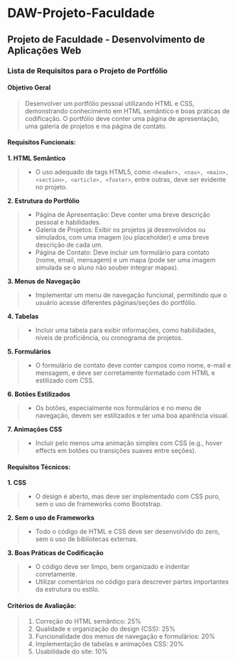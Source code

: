 # DAW-Projeto-Faculdade

## Projeto de Faculdade - Desenvolvimento de Aplicações Web

### Lista de Requisitos para o Projeto de Portfólio

#### Objetivo Geral

>Desenvolver um portfólio pessoal utilizando HTML e CSS, demonstrando conhecimento em HTML semântico e boas práticas de codificação. O portfólio deve conter uma página de apresentação, uma galeria de projetos e  ma página de contato.

#### Requisitos Funcionais:

**1. HTML Semântico**

> - O uso adequado de tags HTML5, como ``<header>, <nav>, <main>, <section>, <article>, <footer>``, entre outras, deve ser evidente no projeto.

**2. Estrutura do Portfólio**

> - Página de Apresentação: Deve conter uma breve descrição pessoal e habilidades.
> - Galeria de Projetos: Exibir os projetos já desenvolvidos ou simulados, com uma imagem (ou placeholder) e uma breve descrição de cada um.
> - Página de Contato: Deve incluir um formulário para contato (nome, email, mensagem) e um mapa (pode ser uma imagem simulada se o aluno não souber integrar mapas).

**3. Menus de Navegação**

> - Implementar um menu de navegação funcional, permitindo que o usuário acesse diferentes páginas/seções do portfólio.

**4. Tabelas**

> - Incluir uma tabela para exibir informações, como habilidades, níveis de proficiência, ou cronograma de projetos.

**5. Formulários**

> - O formulário de contato deve conter campos como nome, e-mail e mensagem, e deve ser corretamente formatado com HTML e estilizado com CSS.

**6. Botões Estilizados**

> - Os botões, especialmente nos formulários e no menu de navegação, devem ser estilizados e ter uma boa aparência visual.

**7. Animações CSS**

> - Incluir pelo menos uma animação simples com CSS (e.g., hover effects em botões ou transições suaves entre seções).

#### Requisitos Técnicos:

**1. CSS**
> - O design é aberto, mas deve ser implementado com CSS puro, sem o uso de frameworks como Bootstrap.

**2. Sem o uso de Frameworks**

> - Todo o código de HTML e CSS deve ser desenvolvido do zero, sem o uso de bibliotecas externas.

**3. Boas Práticas de Codificação**

> - O código deve ser limpo, bem organizado e indentar corretamente.
> - Utilizar comentários no código para descrever partes importantes da estrutura ou estilo.

#### Critérios de Avaliação:
> 1. Correção do HTML semântico: 25%
> 2. Qualidade e organização do design (CSS): 25%
> 3. Funcionalidade dos menus de navegação e formulários: 20%
> 4. Implementação de tabelas e animações CSS: 20%
> 5. Usabilidade do site: 10%